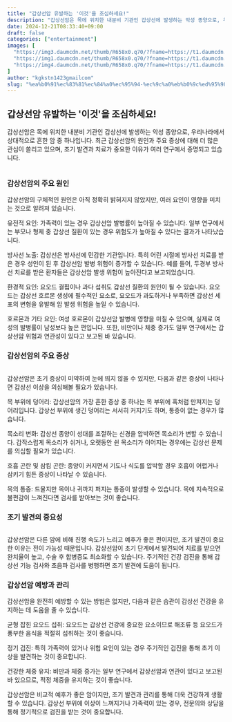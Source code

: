 ```yaml
---
title: "갑상선암 유발하는 '이것'을 조심하세요!"
description: "갑상선암은 목에 위치한 내분비 기관인 갑상선에 발생하는 악성 종양으로, 우리나라에서 상대적으로 흔한 암 중 하나입니다. 최근 갑상선암의 원인과 주요 증상에 대해 더 많은 관심이 쏠리고 있으며, 조기 발견과 치료가 중요한 이유가 여러 연구에서 증명되고 있습니다."
date: 2024-12-21T08:33:40+09:00
draft: false
categories: ["entertainment"]
images: [
  "https://img3.daumcdn.net/thumb/R658x0.q70/?fname=https://t1.daumcdn.net/news/202411/03/starpick/20241103171959117zmft.jpg"
  "https://img1.daumcdn.net/thumb/R658x0.q70/?fname=https://t1.daumcdn.net/news/202411/03/starpick/20241103171959256jgdj.webp"
  "https://img4.daumcdn.net/thumb/R658x0.q70/?fname=https://t1.daumcdn.net/news/202411/03/starpick/20241103171959392mzlp.webp"
]
author: "kgkstn1423gmailcom"
slug: "%ea%b0%91%ec%83%81%ec%84%a0%ec%95%94-%ec%9c%a0%eb%b0%9c%ed%95%98%eb%8a%94-%ec%9d%b4%ea%b2%83%ec%9d%84-%ec%a1%b0%ec%8b%ac%ed%95%98%ec%84%b8%ec%9a%94"
---
```


<h2 >갑상선암 유발하는 '이것'을 조심하세요!</h2> <p>갑상선암은 목에 위치한 내분비 기관인 갑상선에 발생하는 악성 종양으로, 우리나라에서 상대적으로 흔한 암 중 하나입니다. 최근 갑상선암의 원인과 주요 증상에 대해 더 많은 관심이 쏠리고 있으며, 조기 발견과 치료가 중요한 이유가 여러 연구에서 증명되고 있습니다.</p> <figure ><img src="https://img3.daumcdn.net/thumb/R658x0.q70/?fname=https://t1.daumcdn.net/news/202411/03/starpick/20241103171959117zmft.jpg" alt=""/></figure> <h3 >갑상선암의 주요 원인</h3> <p>갑상선암의 구체적인 원인은 아직 정확히 밝혀지지 않았지만, 여러 요인이 영향을 미치는 것으로 알려져 있습니다.</p> <p>유전적 요인: 가족력이 있는 경우 갑상선암 발병률이 높아질 수 있습니다. 일부 연구에서는 부모나 형제 중 갑상선 질환이 있는 경우 위험도가 높아질 수 있다는 결과가 나타났습니다.</p> <p>방사선 노출: 갑상선은 방사선에 민감한 기관입니다. 특히 어린 시절에 방사선 치료를 받은 경우 성인이 된 후 갑상선암 발병 위험이 증가할 수 있습니다. 예를 들어, 두경부 방사선 치료를 받은 환자들은 갑상선암 발생 위험이 높아진다고 보고되었습니다.</p> <p>환경적 요인: 요오드 결핍이나 과다 섭취도 갑상선 질환의 원인이 될 수 있습니다. 요오드는 갑상선 호르몬 생성에 필수적인 요소로, 요오드가 과도하거나 부족하면 갑상선 세포의 변형을 유발해 암 발생 위험을 높일 수 있습니다.</p> <p>호르몬과 기타 요인: 여성 호르몬이 갑상선암 발병에 영향을 미칠 수 있으며, 실제로 여성의 발병률이 남성보다 높은 편입니다. 또한, 비만이나 체중 증가도 일부 연구에서는 갑상선암 위험과 연관성이 있다고 보고된 바 있습니다.</p> <h3 >갑상선암의 주요 증상</h3> <figure ><img src="https://img1.daumcdn.net/thumb/R658x0.q70/?fname=https://t1.daumcdn.net/news/202411/03/starpick/20241103171959256jgdj.webp" alt=""/></figure> <p>갑상선암은 초기 증상이 미약하여 눈에 띄지 않을 수 있지만, 다음과 같은 증상이 나타나면 갑상선 이상을 의심해볼 필요가 있습니다.</p> <p>목 부위에 덩어리: 갑상선암의 가장 흔한 증상 중 하나는 목 부위에 혹처럼 만져지는 덩어리입니다. 갑상선 부위에 생긴 덩어리는 서서히 커지기도 하며, 통증이 없는 경우가 많습니다.</p> <p>목소리 변화: 갑상선 종양이 성대를 조절하는 신경을 압박하면 목소리가 변할 수 있습니다. 갑작스럽게 목소리가 쉬거나, 오랫동안 쉰 목소리가 이어지는 경우에는 갑상선 문제를 의심할 필요가 있습니다.</p> <p>호흡 곤란 및 삼킴 곤란: 종양이 커지면서 기도나 식도를 압박할 경우 호흡이 어렵거나 삼키기 힘든 증상이 나타날 수 있습니다.</p> <p>목의 통증: 드물지만 목이나 귀까지 퍼지는 통증이 발생할 수 있습니다. 목에 지속적으로 불편감이 느껴진다면 검사를 받아보는 것이 좋습니다.</p> <h3 >조기 발견의 중요성</h3> <figure ><img src="https://img4.daumcdn.net/thumb/R658x0.q70/?fname=https://t1.daumcdn.net/news/202411/03/starpick/20241103171959392mzlp.webp" alt=""/></figure> <p>갑상선암은 다른 암에 비해 진행 속도가 느리고 예후가 좋은 편이지만, 조기 발견이 중요한 이유는 전이 가능성 때문입니다. 갑상선암이 초기 단계에서 발견되어 치료를 받으면 완치율이 높고, 수술 후 합병증도 최소화할 수 있습니다. 주기적인 건강 검진을 통해 갑상선 기능 검사와 초음파 검사를 병행하면 조기 발견에 도움이 됩니다.</p> <h3 >갑상선암 예방과 관리</h3> <p>갑상선암을 완전히 예방할 수 있는 방법은 없지만, 다음과 같은 습관이 갑상선 건강을 유지하는 데 도움을 줄 수 있습니다.</p> <p>균형 잡힌 요오드 섭취: 요오드는 갑상선 건강에 중요한 요소이므로 해조류 등 요오드가 풍부한 음식을 적절히 섭취하는 것이 좋습니다.</p> <p>정기 검진: 특히 가족력이 있거나 위험 요인이 있는 경우 주기적인 검진을 통해 초기 이상을 발견하는 것이 중요합니다.</p> <p>건강한 체중 유지: 비만과 체중 증가는 일부 연구에서 갑상선암과 연관이 있다고 보고된 바 있으므로, 적정 체중을 유지하는 것이 좋습니다.</p> <p>갑상선암은 비교적 예후가 좋은 암이지만, 조기 발견과 관리를 통해 더욱 건강하게 생활할 수 있습니다. 갑상선 부위에 이상이 느껴지거나 가족력이 있는 경우, 전문의와 상담을 통해 정기적으로 검진을 받는 것이 중요합니다.</p>